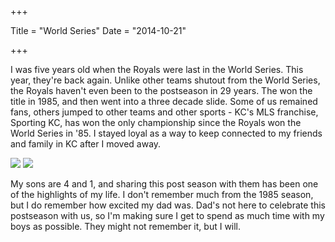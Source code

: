 +++

Title = "World Series"
Date = "2014-10-21"

+++

I was five years old when the Royals were last in the World Series. This year, they're back again. Unlike other teams shutout from the World Series, the Royals haven't even been to the postseason in 29 years. The won the title in 1985, and then went into a three decade slide. Some of us remained fans, others jumped to other teams and other sports - KC's MLS franchise, Sporting KC, has won the only championship since the Royals won the World Series in '85. I stayed loyal as a way to keep connected to my friends and family in KC after I moved away. 

<img class="img-responsive" src="http://drops.albush.com/marshall85.jpg">

<img class="img-responsive" src="http://drops.albush.com/simon85.jpg">

My sons are 4 and 1, and sharing this post season with them has been one of the highlights of my life. I don't remember much from the 1985 season, but I do remember how excited my dad was. Dad's not here to celebrate this postseason with us, so I'm making sure I get to spend as much time with my boys as possible. They might not remember it, but I will. 

